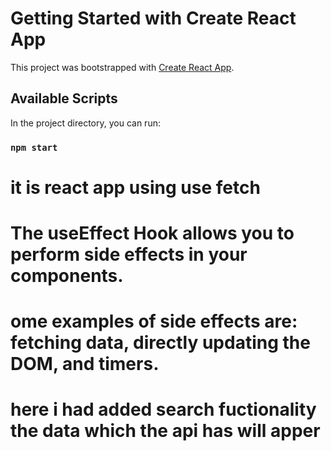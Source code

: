 # Getting Started with Create React App

This project was bootstrapped with [Create React App](https://github.com/facebook/create-react-app).

## Available Scripts

In the project directory, you can run:

### `npm start`
# it is react app using use fetch
 # The useEffect Hook allows you to perform side effects in your components. 
 # ome examples of side effects are: fetching data, directly updating the DOM, and timers.
 # here i had added search fuctionality the data which the api has will apper 
